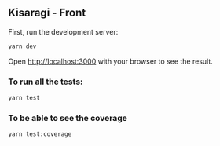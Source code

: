 ## Kisaragi - Front

First, run the development server:

```bash
yarn dev
```

Open [http://localhost:3000](http://localhost:3000) with your browser to see the result.

### To run all the tests:

```bash
yarn test
```

### To be able to see the coverage

```bash
yarn test:coverage
```
